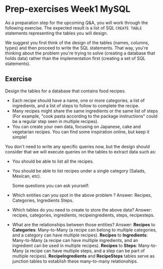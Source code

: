 # Prep-exercises Week1 MySQL

As a preparation step for the upcoming Q&A, you will work through the following exercise. The expected result is a list
of SQL `CREATE TABLE` statements representing the tables you will design.

We suggest you first think of the design of the tables (names, columns, types) and then proceed to write the SQL
statements. That way, you're thinking about the problem you're trying to solve (creating a database that holds data)
rather than the implementation first (creating a set of SQL statements).

## Exercise

Design the tables for a database that contains food recipes.

- Each recipe should have a name, one or more categories, a list of ingredients, and a list of steps to follow to
  complete the recipe.
- Many recipes might share the same ingredients or the same list of steps (For example, "cook pasta according to the
  package instructions" could be a regular step seen in multiple recipes).
- You can create your own data, focusing on Japanese, cake and vegetarian recipes. You can find some inspiration online,
  but keep it simple!

You don't need to write any specific queries now, but the design should consider that we will execute queries on the
tables to extract data such as:

- You should be able to list all the recipes.
- You should be able to list recipes under a single category (Salads, Mexican, etc).

  Some questions you can ask yourself:

- Which entities can you spot in the above problem ?
  Answer: Recipes, Categories, Ingredients Steps.
- Which tables do you need to create to store the above data?
  Answer: recipes, categories, ingredients, recipeingredients, steps, recipesteps.
- What are the relationships between those entities?
  Answer:
  **Recipes** to **Categories**: Many-to-Many (a recipe can belong to multiple categories, and a category can have multiple recipes).
  **Recipes** to **Ingredients**: Many-to-Many (a recipe can have multiple ingredients, and an ingredient can be used in multiple recipes).
  **Recipes** to **Steps**: Many-to-Many (a recipe can have multiple steps, and a step can be part of multiple recipes).
  **RecipeIngredients** and **RecipeSteps** tables serve as junction tables to establish these many-to-many relationships.


